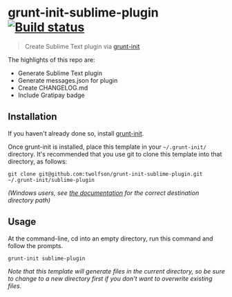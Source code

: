 # grunt-init-sublime-plugin [![Build status](https://travis-ci.org/twolfson/grunt-init-sublime-plugin.png?branch=master)](https://travis-ci.org/twolfson/grunt-init-sublime-plugin)

> Create Sublime Text plugin via [grunt-init][]

The highlights of this repo are:

- Generate Sublime Text plugin
- Generate messages.json for plugin
- Create CHANGELOG.md
- Include Gratipay badge

[unlicense-site]: http://unlicense.org/
[grunt-init]: http://gruntjs.com/project-scaffolding

## Installation
If you haven't already done so, install [grunt-init][].

Once grunt-init is installed, place this template in your `~/.grunt-init/` directory. It's recommended that you use git to clone this template into that directory, as follows:

```
git clone git@github.com:twolfson/grunt-init-sublime-plugin.git ~/.grunt-init/sublime-plugin
```

_(Windows users, see [the documentation][grunt-init] for the correct destination directory path)_

## Usage

At the command-line, cd into an empty directory, run this command and follow the prompts.

```
grunt-init sublime-plugin
```

_Note that this template will generate files in the current directory, so be sure to change to a new directory first if you don't want to overwrite existing files._
